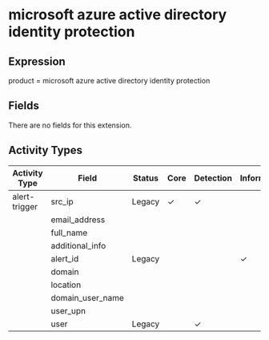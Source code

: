 microsoft azure active directory identity protection
====================================================

Expression
----------

product = microsoft azure active directory identity protection

Fields
------

There are no fields for this extension.

Activity Types
--------------

| Activity Type | Field            | Status | Core     | Detection | Informational |
| ------------- | ---------------- | ------ | -------- | --------- | ------------- |
| alert-trigger | src_ip           | Legacy | &#10003; | &#10003;  |               |
|               | email_address    |        |          |           |               |
|               | full_name        |        |          |           |               |
|               | additional_info  |        |          |           |               |
|               | alert_id         | Legacy |          |           | &#10003;      |
|               | domain           |        |          |           |               |
|               | location         |        |          |           |               |
|               | domain_user_name |        |          |           |               |
|               | user_upn         |        |          |           |               |
|               | user             | Legacy |          | &#10003;  |               |

